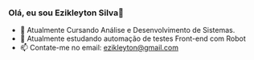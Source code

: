 ### Olá, eu sou Ezikleyton Silva👋

- 🔭 Atualmente Cursando Análise e Desenvolvimento de Sistemas.
- 🌱 Atualmente estudando automação de testes Front-end com Robot
- 📫 Contate-me no email: ezikleyton@gmail.com
